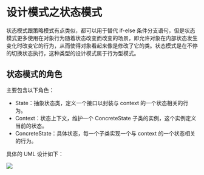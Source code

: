 # 设计模式之状态模式

状态模式跟策略模式有点类似，都可以用于替代 if-else 条件分支语句，但是状态模式更多使用在对象行为随着状态改变而改变的场景，即允许对象在内部状态发生变化时改变它的行为，从而使得对象看起来像是修改了它的类。状态模式是在不停的切换状态执行，这种类型的设计模式属于行为型模式。



## 状态模式的角色

主要包含以下角色：

* State：抽象状态类，定义一个接口以封装与 context 的一个状态相关的行为。
* Context：状态上下文，维护一个 ConcreteState 子类的实例，这个实例定义当前的状态。
* ConcreteState：具体状态，每一个子类实现一个与 context 的一个状态相关的行为。

具体的 UML 设计如下：

![](https://mmbiz.qpic.cn/mmbiz_png/NtO5sialJZGp3FUGkkwq4XuTicqkt5RqOkeIYBE6n1dV99X5BP3mHbRNribia7Nxkf3R2JEI3cRjQcJ5joX7rGWtXQ/640?wx_fmt=png&tp=webp&wxfrom=5&wx_lazy=1&wx_co=1)



